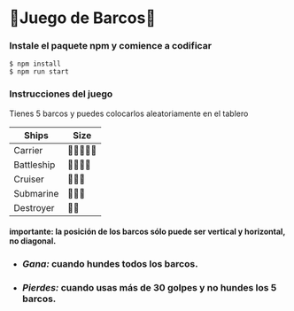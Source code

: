 # :ship:Juego de Barcos:ship:

### Instale el paquete npm y comience a codificar
```
$ npm install
$ npm run start
```
### Instrucciones del juego

Tienes 5 barcos y puedes colocarlos aleatoriamente en el tablero

| Ships       | Size                          |
| ----------- | ------------------------------|
| Carrier     | :ship::ship::ship::ship::ship:|
| Battleship  | :ship::ship::ship::ship:      |
| Cruiser     | :ship::ship::ship:            |
| Submarine   | :ship::ship::ship:            |
| Destroyer   | :ship::ship:                  |


#### **importante**: la posición de los barcos sólo puede ser vertical y horizontal, no diagonal.


* ### *Gana:* cuando hundes todos los barcos.
* ### *Pierdes:* cuando usas más de 30 golpes y no hundes los 5 barcos.

